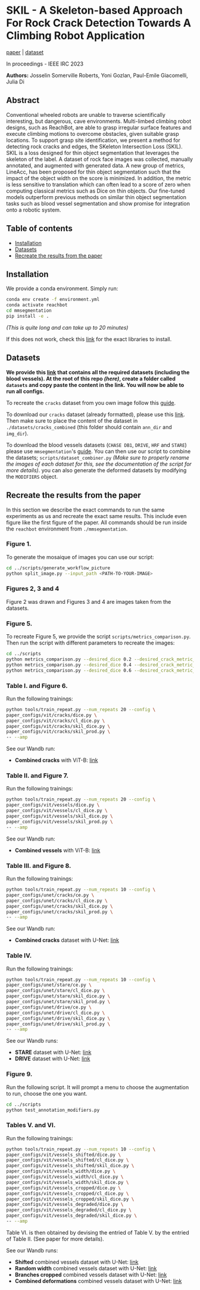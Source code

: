 # SKIL - A Skeleton-based Approach For Rock Crack Detection Towards A Climbing Robot Application
[paper](https://arxiv.org/abs/2309.05139) | [dataset](https://drive.google.com/drive/u/1/folders/17sY12DDCa3HJtsfwxTCeC6LKFZa3lUii)

In proceedings - IEEE IRC 2023

**Authors:** Josselin Somerville Roberts, Yoni Gozlan, Paul-Emile Giacomelli, Julia Di

## Abstract 
Conventional wheeled robots are unable to traverse scientifically interesting, but dangerous, cave environments. Multi-limbed climbing robot designs, such as ReachBot, are able to grasp irregular surface features and execute climbing motions to overcome obstacles, given suitable grasp locations. To support grasp site identification, we present a method for detecting rock cracks and edges, the SKeleton Intersection Loss (SKIL). SKIL is a loss designed for thin object segmentation that leverages the skeleton of the label. A dataset of rock face images was collected, manually annotated, and augmented with generated data. A new group of metrics, LineAcc, has been proposed for thin object segmentation such that the impact of the object width on the score is minimized. In addition, the metric is less sensitive to translation which can often lead to a score of zero when computing classical metrics such as Dice on thin objects. Our fine-tuned models outperform previous methods on similar thin object segmentation tasks such as blood vessel segmentation and show promise for integration onto a robotic system.

## Table of contents
* [Installation](#installation)
* [Datasets](#datasets)
* [Recreate the results from the paper](#recreate)

## Installation
We provide a conda environment. Simply run:
```bash
conda env create -f environment.yml
conda activate reachbot
cd mmsegmentation
pip install -e .
```
*(This is quite long and can take up to 20 minutes)*

If this does not work, check this [link](./mmsegmentation/README.md) for the exact libraries to install.

## Datasets
**We provide this [link](https://drive.google.com/drive/folders/1-3A6pQJ-ASxK9UKKm5T2XSwLYLYB8qZV) that contains all the required datasets (including the blood vessels). At the root of this repo *(here)*, create a folder called `datasets` and copy paste the content in the link. You will now be able to run all configs.**


To recreate the `cracks` dataset from you own image follow this [guide](./scripts/README.md).

To download our `cracks` dataset (already formatted), please use this [link](https://drive.google.com/drive/u/1/folders/17sY12DDCa3HJtsfwxTCeC6LKFZa3lUii). Then make sure to place the content of the dataset in `./datasets/cracks_combined` (this folder should contain `ann_dir` and `img_dir`).

To download the blood vessels datasets (`CHASE DB1`, `DRIVE`, `HRF` and `STARE`) please use `mmsegmentation`'s [guide](https://github.com/open-mmlab/mmsegmentation/blob/main/docs/en/user_guides/2_dataset_prepare.md#chase-db1). You can then use our script to combine the datasets; `scripts/dataset_combiner.py` *(Make sure to properly rename the images of each dataset for this, see the documentation of the script for more details)*. you can also generate the deformed datasets by modifying the `MODIFIERS` object.




## <a name="recreate"></a>Recreate the results from the paper

In this section we describe the exact commands to run the same experiments as us and recreate the exact same results. This include even figure like the first figure of the paper. All commands should be run inside the `reachbot` environment from `./mmsegmentation`.

### Figure 1.
To generate the mosaique of images you can use our script:
```bash
cd ../scripts/generate_workflow_picture
python split_image.py --input_path <PATH-TO-YOUR-IMAGE>
```

### Figures 2, 3 and 4
Figure 2 was drawn and Figures 3 and 4 are images taken from the datasets.

### Figure 5.
To recreate Figure 5, we provide the script `scripts/metrics_comparison.py`. Then run the script with different parameters to recreate the images:
```bash
cd ../scripts
python metrics_comparison.py --desired_dice 0.2 --desired_crack_metric_diff 0.2 --output_path metric_images_2
python metrics_comparison.py --desired_dice 0.4 --desired_crack_metric_diff 0.2 --output_path metric_images_4
python metrics_comparison.py --desired_dice 0.6 --desired_crack_metric_diff 0.2 --output_path metric_images_6
```

### Table I. and Figure 6.
Run the following trainings:
```bash
python tools/train_repeat.py --num_repeats 20 --config \
paper_configs/vit/cracks/dice.py \
paper_configs/vit/cracks/cl_dice.py \
paper_configs/vit/cracks/skil_dice.py \
paper_configs/vit/cracks/skil_prod.py \
-- --amp
```
See our Wandb run:
* **Combined cracks** with ViT-B: [link](https://wandb.ai/single-shot-robot/SKIL-Reachbot_cracks_combined_segmentation_prod?workspace=user-josselin)

### Table II. and Figure 7.
Run the following trainings:
```bash
python tools/train_repeat.py --num_repeats 20 --config \
paper_configs/vit/vessels/dice.py \
paper_configs/vit/vessels/cl_dice.py \
paper_configs/vit/vessels/skil_dice.py \
paper_configs/vit/vessels/skil_prod.py \
-- --amp
```
See our Wandb run:
* **Combined vessels** with ViT-B: [link](https://wandb.ai/single-shot-robot/SKIL-Reachbot_vessels_combined_segmentation_prod?workspace=user-josselin)

### Table III. and Figure 8.
Run the following trainings:
```bash
python tools/train_repeat.py --num_repeats 10 --config \
paper_configs/unet/cracks/ce.py \
paper_configs/unet/cracks/cl_dice.py \
paper_configs/unet/cracks/skil_dice.py \
paper_configs/unet/cracks/skil_prod.py \
-- --amp
```
See our Wandb run:
* **Combined cracks** dataset with U-Net: [link](https://wandb.ai/single-shot-robot/SKIL-Reachbot_CRACKS_segmentation_prod?workspace=user-josselin)

### Table IV.
Run the following trainings:
```bash
python tools/train_repeat.py --num_repeats 10 --config \
paper_configs/unet/stare/ce.py \
paper_configs/unet/stare/cl_dice.py \
paper_configs/unet/stare/skil_dice.py \
paper_configs/unet/stare/skil_prod.py \
paper_configs/unet/drive/ce.py \
paper_configs/unet/drive/cl_dice.py \
paper_configs/unet/drive/skil_dice.py \
paper_configs/unet/drive/skil_prod.py \
-- --amp
```
See our Wandb runs:
* **STARE** dataset with U-Net: [link](https://wandb.ai/single-shot-robot/SKIL-Reachbot_STARE_segmentation_prod?workspace=user-josselin)
* **DRIVE** dataset with U-Net: [link](https://wandb.ai/single-shot-robot/SKIL-Reachbot_DRIVE_segmentation_prod?workspace=user-josselin)

### Figure 9.
Run the following script. It will prompt a menu to choose the augmentation to run, choose the one you want.
```bash
cd ../scripts
python test_annotation_modifiers.py
```

### Tables V. and VI.
Run the following trainings:
```bash
python tools/train_repeat.py --num_repeats 10 --config \
paper_configs/vit/vessels_shifted/dice.py \
paper_configs/vit/vessels_shifted/cl_dice.py \
paper_configs/vit/vessels_shifted/skil_dice.py \
paper_configs/vit/vessels_width/dice.py \
paper_configs/vit/vessels_width/cl_dice.py \
paper_configs/vit/vessels_width/skil_dice.py \
paper_configs/vit/vessels_cropped/dice.py \
paper_configs/vit/vessels_cropped/cl_dice.py \
paper_configs/vit/vessels_cropped/skil_dice.py \
paper_configs/vit/vessels_degraded/dice.py \
paper_configs/vit/vessels_degraded/cl_dice.py \
paper_configs/vit/vessels_degraded/skil_dice.py \
-- --amp
```
Table VI. is then obtained by devising the entried of Table V. by the entried of Table II. (See paper for more details).

See our Wandb runs:
* **Shifted** combined vessels dataset with U-Net: [link](https://wandb.ai/single-shot-robot/SKIL-Reachbot_vessels_combined_shifted_segmentation_prod?workspace=user-josselin)
* **Random width** combined vessels dataset with U-Net: [link](https://wandb.ai/single-shot-robot/SKIL-Reachbot_vessels_combined_width_segmentation_prod?workspace=user-josselin)
* **Branches cropped** combined vessels dataset with U-Net: [link](https://wandb.ai/single-shot-robot/SKIL-Reachbot_vessels_combined_cropped_segmentation_prod?workspace=user-josselin)
* **Combined deformations** combined vessels dataset with U-Net: [link](https://wandb.ai/single-shot-robot/SKIL-Reachbot_vessels_combined_degraded_segmentation_prod?workspace=user-josselin)



<!-- # Crack

To get the data, check the `scripts` `README` file.

To train a model, check the `mmsegmentation` `README` file. -->

<!-- ## Installation

Run the following commands

```bash
conda create -n reachbot python=3.8
conda activate reachbot
pip install torch==1.7.1+cu110 torchvision==0.8.2+cu110 torchaudio==0.7.2 -f https://download.pytorch.org/whl/torch_stable.html
pip install git+https://github.com/facebookresearch/segment-anything.git
pip install matplotlib
pip install scikit-image
pip install chardet
pip install "labelbox[data]"
pip install tensorboard
pip install git+https://github.com/JosselinSomervilleRoberts/JossPythonToolbox.git
pip install --upgrade --force-reinstall Pillow
```

Verify installation by trying in `python`:

```python
import torch
from toolbox.printing import warn, print_color
if torch.cuda.is_available():
    print_color("CUDA is available", color="green")
else:
    warn("CUDA is not available")
```

Then you can generate the datasets by doing:

1. Create a `config.ini` file: `cp config.example.ini config.ini` and fill `LABELBOX_API_KEY` and `LABELBOX_PROJECT_ID` with your own values.
2. Run `python generate_labelbox_dataset.py` to download the dataset from Labelbox and generate the `datasets/labelbox` folder.
3. Run `python generate_finetuning_dataset.py` to generate the `datasets/finetune` folder _(ready to be used for finetuning)_.

## MMSelfSup

### Installation

Necessitates `python=3.8` and pytorch

Run the following commands

```bash
pip install -U openmim
mim install mmengine
mim install 'mmcv>=2.0.0rc1'
```

Install mmselfsup from source

```bash
cd mmselfsup
pip install -v -e .
```

Verify the installation

```python
import mmselfsup
print(mmselfsup.__version__)
```

Install MMDetection and MMSegmentation

```bash
pip install 'mmdet>=3.0.0rc0' 'mmsegmentation>=1.0.0rc0'
```

### Commands

Pretrain model from existing weights

```bash
python tools/train.py configs/selfsup/mocov3/mocov3_resnet50_8xb512-amp-coslr-100e_reachbot.py --cfg-options model.pretrained=../pretrained_ckpt/mocov3_resnet50_8xb512-amp-coslr-800e_in1k_20220927-e043f51a.pth
```

Pretrain model from scratch

```bash
python tools/train.py configs/selfsup/mocov3/mocov3_resnet50_8xb512-amp-coslr-100e_reachbot.py
``` -->
